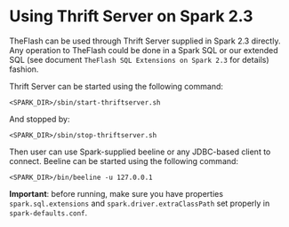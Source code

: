 # Using Thrift Server on Spark 2.3
TheFlash can be used through Thrift Server supplied in Spark 2.3 directly. Any operation to TheFlash could be done in a Spark SQL or our extended SQL (see document `TheFlash SQL Extensions on Spark 2.3` for details) fashion.

Thrift Server can be started using the following command:

    <SPARK_DIR>/sbin/start-thriftserver.sh

And stopped  by:

    <SPARK_DIR>/sbin/stop-thriftserver.sh

Then user can use Spark-supplied beeline or any JDBC-based client to connect. Beeline can be started using the following command:

    <SPARK_DIR>/bin/beeline -u 127.0.0.1

**Important**: before running, make sure you have properties `spark.sql.extensions` and `spark.driver.extraClassPath` set properly in `spark-defaults.conf`.

